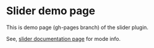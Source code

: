 # Slider demo page
This is demo page (gh-pages branch) of the slider plugin.

See, [slider documentation page](https://github.com/alanreidt/slider) for mode info.
